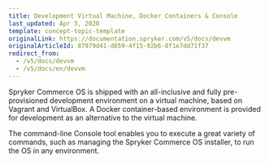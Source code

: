```yaml
---
title: Development Virtual Machine, Docker Containers & Console
last_updated: Apr 3, 2020
template: concept-topic-template
originalLink: https://documentation.spryker.com/v5/docs/devvm
originalArticleId: 87979d41-d659-4f15-92b6-8f1e7dd71f37
redirect_from:
  - /v5/docs/devvm
  - /v5/docs/en/devvm
---
```


Spryker Commerce OS is shipped with an all-inclusive and fully pre-provisioned development environment on a virtual machine, based on Vagrant and VirtualBox. A Docker container-based environment is provided for development as an alternative to the virtual machine.

The command-line Console tool enables you to execute a great variety of commands, such as managing the Spryker Commerce OS installer, to run the OS in any environment.
